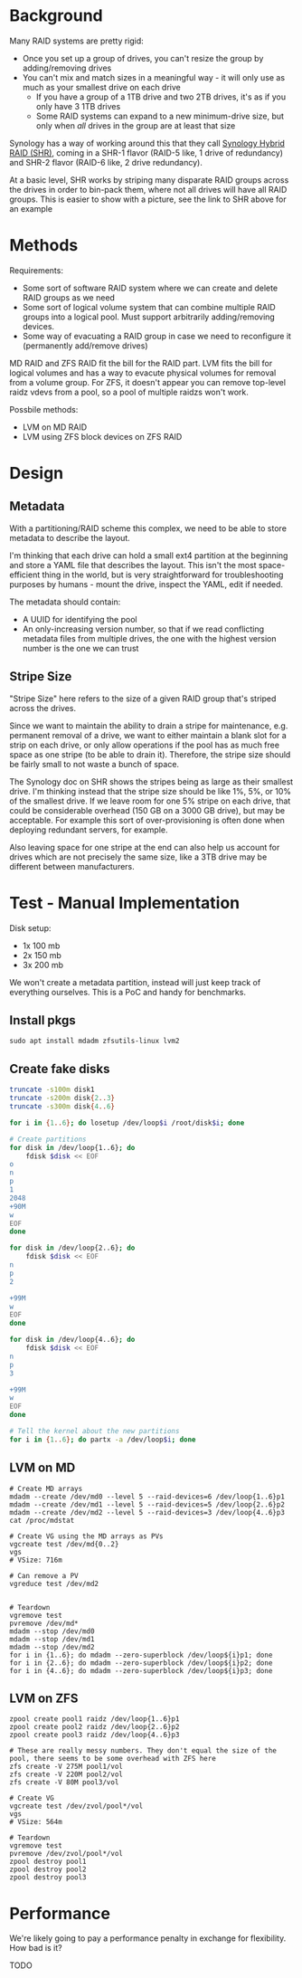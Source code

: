 # Background
Many RAID systems are pretty rigid:

* Once you set up a group of drives, you can't resize the group by adding/removing drives
* You can't mix and match sizes in a meaningful way - it will only use as much as your smallest drive on each drive
	* If you have a group of a 1TB drive and two 2TB drives, it's as if you only have 3 1TB drives
	* Some RAID systems can expand to a new minimum-drive size, but only when _all_ drives in the group are at least that size

Synology has a way of working around this that they call [Synology Hybrid RAID (SHR)](https://kb.synology.com/en-us/DSM/tutorial/What_is_Synology_Hybrid_RAID_SHR), coming in a SHR-1 flavor (RAID-5 like, 1 drive of redundancy) and SHR-2 flavor (RAID-6 like, 2 drive redundancy).

At a basic level, SHR works by striping many disparate RAID groups across the drives in order to bin-pack them, where not all drives will have all RAID groups. This is easier to show with a picture, see the link to SHR above for an example


# Methods
Requirements:

- Some sort of software RAID system where we can create and delete RAID groups as we need
- Some sort of logical volume system that can combine multiple RAID groups into a logical pool. Must support arbitrarily adding/removing devices.
- Some way of evacuating a RAID group in case we need to reconfigure it (permanently add/remove drives)

MD RAID and ZFS RAID fit the bill for the RAID part. LVM fits the bill for logical volumes and has a way to evacute physical volumes for removal from a volume group. For ZFS, it doesn't appear you can remove top-level raidz vdevs from a pool, so a pool of multiple raidzs won't work.

Possbile methods:

- LVM on MD RAID
- LVM using ZFS block devices on ZFS RAID



# Design
## Metadata
With a partitioning/RAID scheme this complex, we need to be able to store metadata to describe the layout. 

I'm thinking that each drive can hold a small ext4 partition at the beginning and store a YAML file that describes the layout. This isn't the most space-efficient thing in the world, but is very straightforward for troubleshooting purposes by humans - mount the drive, inspect the YAML, edit if needed.

The metadata should contain:

- A UUID for identifying the pool
- An only-increasing version number, so that if we read conflicting metadata files from multiple drives, the one with the highest version number is the one we can trust

## Stripe Size
"Stripe Size" here refers to the size of a given RAID group that's striped across the drives. 

Since we want to maintain the ability to drain a stripe for maintenance, e.g. permanent removal of a drive, we want to either maintain a blank slot for a strip on each drive, or only allow operations if the pool has as much free space as one stripe (to be able to drain it). Therefore, the stripe size should be fairly small to not waste a bunch of space.

The Synology doc on SHR shows the stripes being as large as their smallest drive. I'm thinking instead that the stripe size should be like 1%, 5%, or 10% of the smallest drive. If we leave room for one 5% stripe on each drive, that could be considerable overhead (150 GB on a 3000 GB drive), but may be acceptable. For example this sort of over-provisioning is often done when deploying redundant servers, for example.

Also leaving space for one stripe at the end can also help us account for drives which are not precisely the same size, like a 3TB drive may be different between manufacturers.


# Test - Manual Implementation
Disk setup:

- 1x 100 mb
- 2x 150 mb
- 3x 200 mb

We won't create a metadata partition, instead will just keep track of everything ourselves. This is a PoC and handy for benchmarks.

## Install pkgs
```
sudo apt install mdadm zfsutils-linux lvm2
```

## Create fake disks
```bash
truncate -s100m disk1
truncate -s200m disk{2..3}
truncate -s300m disk{4..6}

for i in {1..6}; do losetup /dev/loop$i /root/disk$i; done

# Create partitions
for disk in /dev/loop{1..6}; do
	fdisk $disk << EOF
o
n
p
1
2048
+90M
w
EOF
done

for disk in /dev/loop{2..6}; do
	fdisk $disk << EOF
n
p
2

+99M
w
EOF
done

for disk in /dev/loop{4..6}; do
	fdisk $disk << EOF
n
p
3

+99M
w
EOF
done

# Tell the kernel about the new partitions
for i in {1..6}; do partx -a /dev/loop$i; done
```

## LVM on MD
```shell
# Create MD arrays
mdadm --create /dev/md0 --level 5 --raid-devices=6 /dev/loop{1..6}p1
mdadm --create /dev/md1 --level 5 --raid-devices=5 /dev/loop{2..6}p2
mdadm --create /dev/md2 --level 5 --raid-devices=3 /dev/loop{4..6}p3
cat /proc/mdstat

# Create VG using the MD arrays as PVs
vgcreate test /dev/md{0..2}
vgs 
# VSize: 716m

# Can remove a PV
vgreduce test /dev/md2


# Teardown
vgremove test
pvremove /dev/md*
mdadm --stop /dev/md0
mdadm --stop /dev/md1
mdadm --stop /dev/md2
for i in {1..6}; do mdadm --zero-superblock /dev/loop${i}p1; done
for i in {2..6}; do mdadm --zero-superblock /dev/loop${i}p2; done
for i in {4..6}; do mdadm --zero-superblock /dev/loop${i}p3; done
```

## LVM on ZFS
```shell 
zpool create pool1 raidz /dev/loop{1..6}p1
zpool create pool2 raidz /dev/loop{2..6}p2
zpool create pool3 raidz /dev/loop{4..6}p3

# These are really messy numbers. They don't equal the size of the pool, there seems to be some overhead with ZFS here
zfs create -V 275M pool1/vol
zfs create -V 220M pool2/vol
zfs create -V 80M pool3/vol

# Create VG
vgcreate test /dev/zvol/pool*/vol
vgs
# VSize: 564m

# Teardown
vgremove test
pvremove /dev/zvol/pool*/vol
zpool destroy pool1
zpool destroy pool2
zpool destroy pool3
```


# Performance
We're likely going to pay a performance penalty in exchange for flexibility. How bad is it?

TODO
